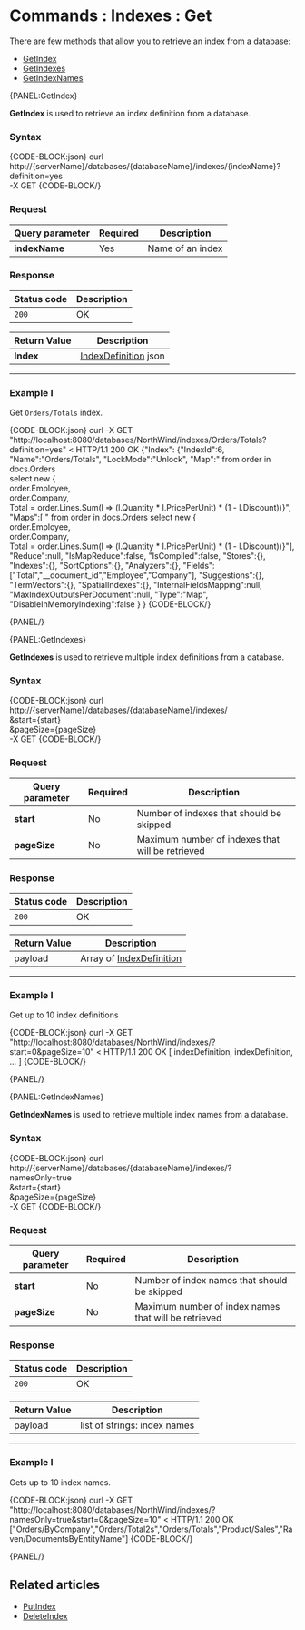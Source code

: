 # Commands : Indexes : Get

There are few methods that allow you to retrieve an index from a database:   
- [GetIndex](../../../client-api/commands/indexes/get#getindex)   
- [GetIndexes](../../../client-api/commands/indexes/get#getindexes)   
- [GetIndexNames](../../../client-api/commands/indexes/get#getindexnames)   

{PANEL:GetIndex}

**GetIndex** is used to retrieve an index definition from a database.

### Syntax

{CODE-BLOCK:json}
curl \
	http://{serverName}/databases/{databaseName}/indexes/{indexName}?definition=yes \
	-X GET 
{CODE-BLOCK/}

### Request

| Query parameter | Required |  Description |
| ------------- | -- | ---- |
| **indexName** | Yes | Name of an index |

### Response

| Status code | Description |
| ----------- | - |
| `200` | OK |

| Return Value | Description |
| ------------- | ------------- |
| **Index** | [IndexDefinition](../../../glossary/index-definition) json |

<hr />

### Example I

Get `Orders/Totals` index.

{CODE-BLOCK:json}
curl -X GET "http://localhost:8080/databases/NorthWind/indexes/Orders/Totals?definition=yes"
< HTTP/1.1 200 OK
{"Index":
	{"IndexId":6,
	"Name":"Orders/Totals",
	"LockMode":"Unlock",
	"Map":" from order in docs.Orders  
		select new  {    
			order.Employee,    
			order.Company,    
			Total = order.Lines.Sum(l => (l.Quantity * l.PricePerUnit) * (1 - l.Discount))}",
	"Maps":[
		" from order in docs.Orders  select new  {     
			order.Employee,    
			order.Company,    
			Total = order.Lines.Sum(l => (l.Quantity * l.PricePerUnit) * (1 - l.Discount))}"],
	"Reduce":null,
	"IsMapReduce":false,
	"IsCompiled":false,
	"Stores":{},
	"Indexes":{},
	"SortOptions":{},
	"Analyzers":{},
	"Fields":["Total","__document_id","Employee","Company"],
	"Suggestions":{},
	"TermVectors":{},
	"SpatialIndexes":{},
	"InternalFieldsMapping":null,
	"MaxIndexOutputsPerDocument":null,
	"Type":"Map",
	"DisableInMemoryIndexing":false
	}
}
{CODE-BLOCK/}

{PANEL/}

{PANEL:GetIndexes}

**GetIndexes** is used to retrieve multiple index definitions from a database.

### Syntax

{CODE-BLOCK:json}
curl \
	http://{serverName}/databases/{databaseName}/indexes/ \
		&start={start} \
		&pageSize={pageSize} \
	-X GET 
{CODE-BLOCK/}

### Request

| Query parameter | Required | Description |
| ------------- | -- | ---- |
| **start** | No | Number of indexes that should be skipped |
| **pageSize** | No | Maximum number of indexes that will be retrieved  |

### Response

| Status code | Description |
| ----------- | - |
| `200` | OK |

| Return Value | Description |
| ------------- | ------------- |
| payload | Array of [IndexDefinition](../../../glossary/index-definition) |

<hr />

### Example I

Get up to 10 index definitions

{CODE-BLOCK:json}
curl -X GET "http://localhost:8080/databases/NorthWind/indexes/?start=0&pageSize=10"
< HTTP/1.1 200 OK
[ indexDefinition, indexDefinition, ... ]
{CODE-BLOCK/}

{PANEL/}

{PANEL:GetIndexNames}

**GetIndexNames** is used to retrieve multiple index names from a database.


### Syntax

{CODE-BLOCK:json}
curl \
	http://{serverName}/databases/{databaseName}/indexes/? \
		namesOnly=true \
		&start={start} \
		&pageSize={pageSize} \
	-X GET
{CODE-BLOCK/}

### Request

| Query parameter | Required | Description |
| ------------- | -- | ---- |
| **start** | No | Number of index names that should be skipped |
| **pageSize** | No | Maximum number of index names that will be retrieved |


### Response

| Status code | Description |
| ----------- | - |
| `200` | OK |

| Return Value | Description |
| ------------- | ------------- |
| payload | list of strings: index names |

<hr />

### Example I

Gets up to 10 index names.

{CODE-BLOCK:json}
curl -X GET "http://localhost:8080/databases/NorthWind/indexes/?namesOnly=true&start=0&pageSize=10" 
< HTTP/1.1 200 OK
["Orders/ByCompany","Orders/Total2s","Orders/Totals","Product/Sales","Raven/DocumentsByEntityName"]
{CODE-BLOCK/}

{PANEL/}

## Related articles

- [PutIndex](../../../client-api/commands/indexes/put)  
- [DeleteIndex](../../../client-api/commands/indexes/delete)  